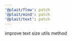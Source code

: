 ```yaml
---
'@plait/flow': patch
'@plait/mind': patch
'@plait/text': patch
---
```


improve text size utils method
